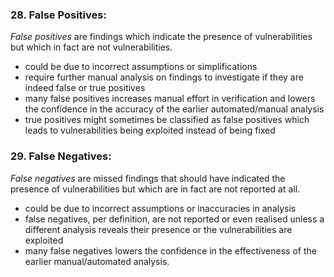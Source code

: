 ### 28. False Positives:

*False positives* are findings which indicate the presence of vulnerabilities but which in fact are not vulnerabilities.
- could be due to incorrect assumptions or simplifications
- require further manual analysis on findings to investigate if they are indeed false or true positives
- many false positives increases manual effort in verification and lowers the confidence in the accuracy of the earlier automated/manual analysis
- true positives might sometimes be classified as false positives which leads to vulnerabilities being exploited instead of being fixed

### 29. False Negatives:

*False negatives* are missed findings that should have indicated the presence of vulnerabilities but which are in fact are not reported at all.
- could be due to incorrect assumptions or inaccuracies in analysis
- false negatives, per definition, are not reported or even realised unless a different analysis reveals their presence or the vulnerabilities are exploited
- many false negatives lowers the confidence in the effectiveness of the earlier manual/automated analysis.
